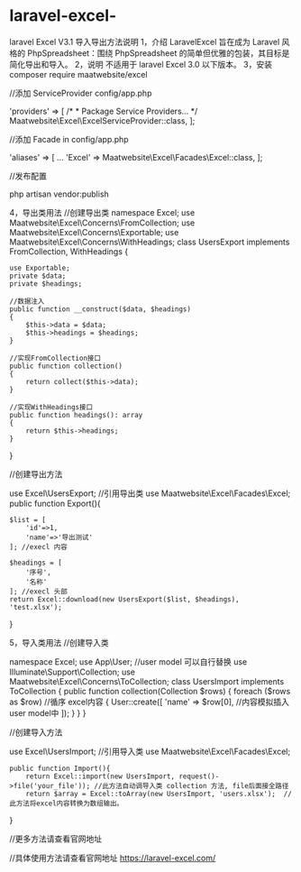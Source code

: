 # laravel-excel-
laravel Excel V3.1 导入导出方法说明
1，介绍
LaravelExcel 旨在成为 Laravel 风格的 PhpSpreadsheet：围绕 PhpSpreadsheet 的简单但优雅的包装，其目标是简化导出和导入。
2，说明
不适用于 laravel Excel 3.0 以下版本。
3，安装
composer require maatwebsite/excel

//添加 ServiceProvider config/app.php

'providers' => [
     /*
      * Package Service Providers...
      */
     Maatwebsite\Excel\ExcelServiceProvider::class,
];

//添加 Facade in config/app.php

'aliases' => [
    ...
    'Excel' => Maatwebsite\Excel\Facades\Excel::class,
];

//发布配置

php artisan vendor:publish

4，导出类用法
//创建导出类
namespace Excel;
use Maatwebsite\Excel\Concerns\FromCollection;
use Maatwebsite\Excel\Concerns\Exportable;
use Maatwebsite\Excel\Concerns\WithHeadings;
class UsersExport implements FromCollection, WithHeadings
  {
  
    use Exportable;
    private $data;
    private $headings;

    //数据注入
    public function __construct($data, $headings)
    {
        $this->data = $data;
        $this->headings = $headings;
    }

    //实现FromCollection接口
    public function collection()
    {
        return collect($this->data);
    }

    //实现WithHeadings接口
    public function headings(): array
    {
        return $this->headings;
    }

}

//创建导出方法

use Excel\UsersExport; //引用导出类
use Maatwebsite\Excel\Facades\Excel;
public function Export(){

    $list = [
        'id'=>1,
        'name'=>'导出测试'
    ]; //execl 内容

    $headings = [
        '序号',
        '名称'
    ]; //execl 头部
    return Excel::download(new UsersExport($list, $headings), 'test.xlsx');
}

5，导入类用法
//创建导入类

namespace Excel;
use App\User; //user model 可以自行替换
use Illuminate\Support\Collection;
use Maatwebsite\Excel\Concerns\ToCollection;
class UsersImport implements ToCollection
{
    public function collection(Collection $rows)
    {
        foreach ($rows as $row)  //循序 excel内容
        {
            User::create([
                'name' => $row[0],   //内容模拟插入 user model中
            ]);
        }
    }
}

//创建导入方法

use Excel\UsersImport; //引用导入类
use Maatwebsite\Excel\Facades\Excel;

    public function Import(){
        return Excel::import(new UsersImport, request()->file('your_file')); //此方法自动调导入类 collection 方法, file后面接全路径
        return $array = Excel::toArray(new UsersImport, 'users.xlsx');  //此方法将excel内容转换为数组输出。
   } 
   
//更多方法请查看官网地址

//具体使用方法请查看官网地址 https://laravel-excel.com/

          

